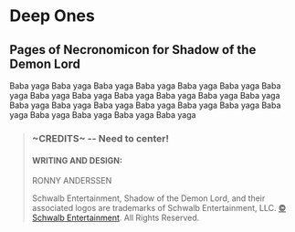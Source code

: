 <link rel = "stylesheet" type = "text/css" href = "https://roninra.github.io/SotDL-Homebrew/assets/css/homebrewery-sotdl.css" />

# Deep Ones

## Pages of Necronomicon for Shadow of the Demon Lord

Baba yaga Baba yaga Baba yaga Baba yaga Baba yaga Baba yaga Baba yaga Baba yaga Baba yaga Baba yaga Baba yaga Baba yaga Baba yaga Baba yaga Baba yaga Baba yaga Baba yaga Baba yaga Baba yaga Baba yaga Baba yaga Baba yaga Baba yaga Baba yaga 


>### ~CREDITS~  -- Need to center!
>#### WRITING AND DESIGN:
> RONNY ANDERSSEN
>
>Schwalb Entertainment, Shadow of the Demon Lord, and their associated logos are trademarks of Schwalb Entertainment, LLC. [© Schwalb Entertainment](http://schwalbentertainment.com/). All Rights Reserved.
